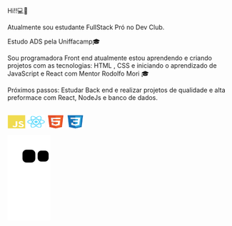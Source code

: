Hi!!💻🚀

Atualmente sou estudante FullStack Pró no Dev Club. 

Estudo ADS pela Uniffacamp🎓

Sou programadora Front end atualmente estou aprendendo e criando projetos com as tecnologias: 
HTML , CSS e iniciando o aprendizado de JavaScript e React com Mentor Rodolfo Mori 🎓

Próximos passos: Estudar Back end e realizar projetos de qualidade e alta preformace com React, NodeJs e banco de dados.

<div style="display: inline_block"><br>
  <img align="center" alt="Élen-Js" height="30" width="40" src="https://raw.githubusercontent.com/devicons/devicon/master/icons/javascript/javascript-plain.svg">
  <img align="center" alt="Élen-React" height="30" width="40" src="https://raw.githubusercontent.com/devicons/devicon/master/icons/react/react-original.svg">
   <img align="center" alt="Élen-HTML" height="30" width="40" src="https://raw.githubusercontent.com/devicons/devicon/master/icons/html5/html5-original.svg">
   <img align="center" alt="Rafa-CSS" height="30" width="40" src="https://raw.githubusercontent.com/devicons/devicon/master/icons/css3/css3-original.svg">
  
  </div>

 <div> 

  ![Snake animation](https://github.com/rafaballerini/rafaballerini/blob/output/github-contribution-grid-snake.svg)
 
</div>

